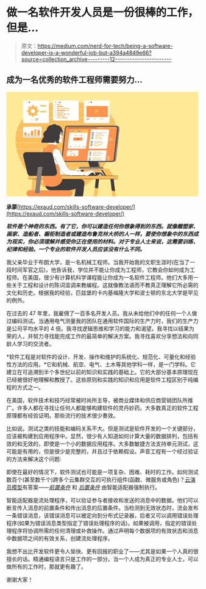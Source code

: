 # 做一名软件开发人员是一份很棒的工作，但是…

> 原文：<https://medium.com/nerd-for-tech/being-a-software-developer-is-a-wonderful-job-but-a394a4849e66?source=collection_archive---------12----------------------->

## 成为一名优秀的软件工程师需要努力…

![](img/1cb41ab1f4b18a7d35f5560d1be5ab8e.png)

**承蒙**[https://exaud.com/skills-software-developer/](https://exaud.com/skills-software-developer/)

***软件是个神奇的东西。有了它，你可以建造任何你想象得到的东西。就像雕塑家、画家、造船者、橱柜制造者或建造布鲁克林大桥的人一样，要使你想象中的东西成为现实，你必须理解并感受你正在使用的材料。对于专业人士来说，这需要训练、纪律和经验。一个专业的软件开发人员应该没有什么不同。***

我父亲毕业于布朗大学，是一名机械工程师。当我开始我的文职生涯时(在当了一段时间军官之后)，他告诉我，学位并不能让你成为工程师，它教会你如何成为工程师。在美国，很少有计算机科学课程能让你成为一名软件工程师。他们大多用一些关于工程和设计的陈词滥调来教编程。这就像教法语而不教真正理解它所必需的文化和历史。根据我的经验，匹兹堡的卡内基梅隆大学和波士顿的东北大学是罕见的例外。

在过去的 47 年里，我雇佣了一百多名开发人员。我从未给他们中的任何一个人做过编码测试。当通用电气测量我的团队在通用软件国际的生产力时，我们的生产力是公司平均水平的 4 倍。我寻找逻辑思维和学习的能力和渴望。我寻找以结果为荣的人，并努力寻找能完成工作的最简单的解决方案。我寻找喜欢分享想法和向同龄人学习的交流者。

*软件工程是对软件的设计、开发、操作和维护的系统化、规范化、可量化和经验性方法的应用。*它和机械、航空、电气、土木等其他学科一样，是一门学科。它建立在可追溯到半个多世纪以前的知识和实践的基础上。它的大部分基本原理现在已经被很好地理解和教授了。这些原则和实践的知识和应用是软件工程区别于纯编程的方式之一。

在美国，软件技术和技巧经常被时尚所主导，被商业媒体和供应商营销团队所推广。许多人都在寻找让任何人都能够构建软件的灵丹妙药。大多数真正的软件工程原理都有经验证明。那些流行的技术很少奏效。

比如说。测试之类的技能和编码关系不大。但是测试是软件开发的一个关键部分，应该被构建到应用程序中。显然，很少有人知道如何计算大量的数据排列，包括有效的和无效的，即使是一个小的数据应用程序。大多数敏捷方法支持单元测试，这可能是有用的，但是很少是完整的，并且过于依赖假设。声音工程有一个经过验证的方法来解决这个问题:

即使在最好的情况下，软件测试也可能是一项复杂、困难、耗时的工作。如何测试数百个(甚至数千个)跨多个云集群交互的可执行组件(函数、微服务或角色)？[云演员模型](/nerd-for-tech/building-cloud-native-apps-part-1-393d250cf107)有答案——[*前置条件*](https://en.wikipedia.org/wiki/Precondition) 和 [*后置条件*](https://en.wikipedia.org/wiki/Postcondition) 由智能适配器强制执行。

智能适配器是流处理程序，可以验证参与者接收和发送的消息中的数据。他们可以断言传入消息的前置条件和传出消息的后置条件。当检测到无效状态时，流会发布一条错误消息，该错误消息可以被定向到分布式记录器，后者又可以调用错误处理程序(如果为错误消息类型指定了错误处理程序的话)。如果被调用，指定的错误处理程序将协调所需的任何清理或补救操作。通过声明每个数据项的有效状态和消息中数据项之间的有效关系，创建流处理程序。

我想不出比开发软件更令人愉快、更有回报的职业了——尤其是如果一个人真的很擅长的话。精通编程语言只是工作的一部分。当一个人成为真正的专业人士，可以做所有的工作时，那就更有趣了。

谢谢大家！